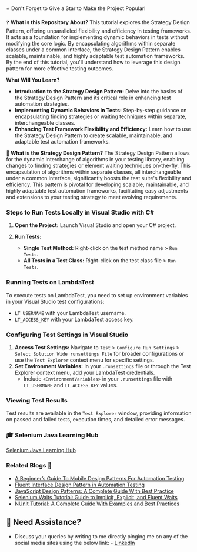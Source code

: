 
:star: Don't Forget to Give a Star to Make the Project Popular!

:question: **What is this Repository About?**
This tutorial explores the Strategy Design Pattern, offering unparalleled flexibility and efficiency in testing frameworks. It acts as a foundation for implementing dynamic behaviors in tests without modifying the core logic. By encapsulating algorithms within separate classes under a common interface, the Strategy Design Pattern enables scalable, maintainable, and highly adaptable test automation frameworks. By the end of this tutorial, you'll understand how to leverage this design pattern for more effective testing outcomes.

**What Will You Learn?**
- **Introduction to the Strategy Design Pattern:** Delve into the basics of the Strategy Design Pattern and its critical role in enhancing test automation strategies.
- **Implementing Dynamic Behaviors in Tests:** Step-by-step guidance on encapsulating finding strategies or waiting techniques within separate, interchangeable classes.
- **Enhancing Test Framework Flexibility and Efficiency:** Learn how to use the Strategy Design Pattern to create scalable, maintainable, and adaptable test automation frameworks.

**:key: What is the Strategy Design Pattern?**
The Strategy Design Pattern allows for the dynamic interchange of algorithms in your testing library, enabling changes to finding strategies or element waiting techniques on-the-fly. This encapsulation of algorithms within separate classes, all interchangeable under a common interface, significantly boosts the test suite's flexibility and efficiency. This pattern is pivotal for developing scalable, maintainable, and highly adaptable test automation frameworks, facilitating easy adjustments and extensions to your testing strategy to meet evolving requirements.


### Steps to Run Tests Locally in Visual Studio with C#

1. **Open the Project:** Launch Visual Studio and open your C# project.

2. **Run Tests:**
   - **Single Test Method:** Right-click on the test method name > `Run Tests`.
   - **All Tests in a Test Class:** Right-click on the test class file > `Run Tests`.

### Running Tests on LambdaTest

To execute tests on LambdaTest, you need to set up environment variables in your Visual Studio test configurations:

- `LT_USERNAME` with your LambdaTest username.
- `LT_ACCESS_KEY` with your LambdaTest access key.

### Configuring Test Settings in Visual Studio

1. **Access Test Settings:** Navigate to `Test` > `Configure Run Settings` > `Select Solution Wide runsettings File` for broader configurations or use the `Test Explorer` context menu for specific settings.
2. **Set Environment Variables:** In your `.runsettings` file or through the Test Explorer context menu, add your LambdaTest credentials.
   - Include `<EnvironmentVariables>` in your `.runsettings` file with `LT_USERNAME` and `LT_ACCESS_KEY` values.

### Viewing Test Results

Test results are available in the `Test Explorer` window, providing information on passed and failed tests, execution times, and detailed error messages.


### 🎓 Selenium Java Learning Hub
[Selenium Java Learning Hub](https://www.lambdatest.com/learning-hub/selenium-c-sharp-tutorial)


### Related Blogs 📝

- [A Beginner’s Guide To Mobile Design Patterns For Automation Testing](https://bit.ly/47iYQ9b)
- [Fluent Interface Design Pattern in Automation Testing](https://bit.ly/3IkzGw8)
- [JavaScript Design Patterns: A Complete Guide With Best Practice](https://bit.ly/3SemD3X)
- [Selenium Waits Tutorial: Guide to Implicit, Explicit, and Fluent Waits](https://bit.ly/3ulpTT3)
- [NUnit Tutorial: A Complete Guide With Examples and Best Practices](https://bit.ly/3Sfh0CI)


## 🧬 Need Assistance?

- Discuss your queries by writing to me directly pinging me on any of the social media sites using the below link: - [LinkedIn](https://www.linkedin.com/in/angelovstanton/)
